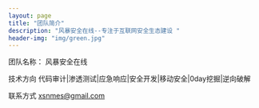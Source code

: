 ```yaml
---
layout: page
title: "团队简介"
description: "风暴安全在线--专注于互联网安全生态建设 " 
header-img: "img/green.jpg"
---
```


团队名称：
风暴安全在线

技术方向
代码审计|渗透测试|应急响应|安全开发|移动安全|0day挖掘|逆向破解

联系方式
xsnmes@gmail.com





